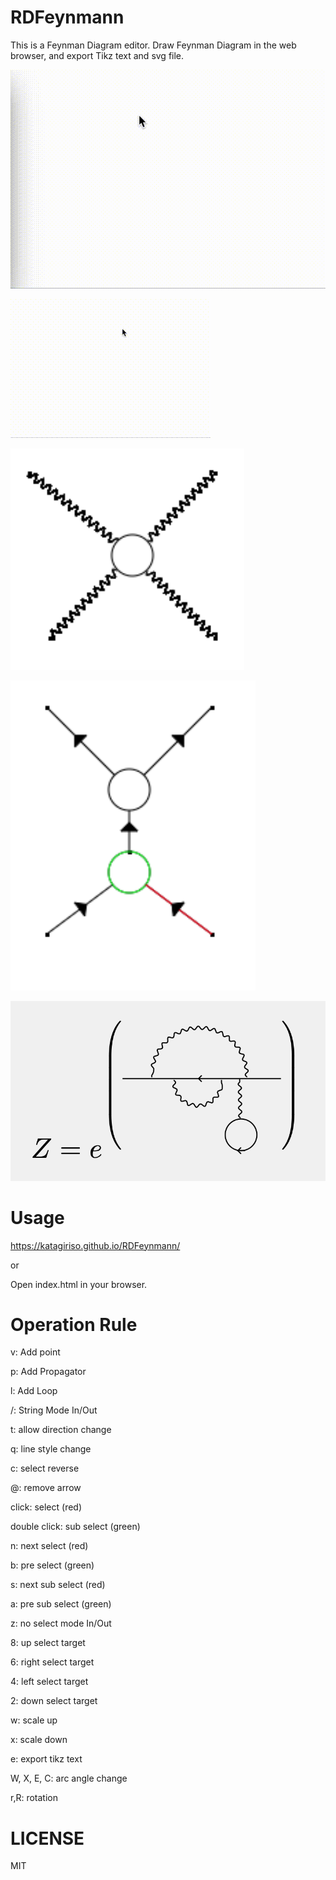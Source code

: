 # RDFeynmann

This is a Feynman Diagram editor.
Draw Feynman Diagram in the web browser,
and export Tikz text and svg file.

![Demo mov](demo.gif)

![Demo2 mov](demo2.gif)

![sample png](sample.png)

![sample2 png](sample2.png)

![sample3 png](sample3.png)


# Usage
https://katagiriso.github.io/RDFeynmann/

or

Open index.html in your browser.

# Operation Rule

v: Add point

p: Add Propagator

l: Add Loop

/: String Mode In/Out

t: allow direction change

q: line style change

c: select reverse

@: remove arrow

click: select (red)

double click: sub select (green)

n: next select (red)

b: pre select (green)

s: next sub select (red)

a: pre sub select (green)

z: no select mode In/Out

8: up select target

6: right select target

4: left select target

2: down select target

w: scale up

x: scale down

e: export tikz text

W, X, E, C: arc angle change

r,R: rotation

# LICENSE
MIT